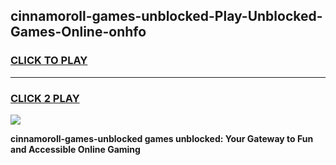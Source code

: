 
## cinnamoroll-games-unblocked-Play-Unblocked-Games-Online-onhfo
<h3>
<a href="https://premium76.site?title=cinnamoroll-games-unblocked&ref=24A">CLICK TO PLAY</a></h3>
<hr>

<h3>
<a href="https://premium76.site?title=cinnamoroll-games-unblocked&ref=24A">CLICK 2 PLAY</a>
  
</h3>

<a href="https://premium76.site?title=cinnamoroll-games-unblocked&ref=24A"><img src="https://clearcache.store/games.png"></a>


**cinnamoroll-games-unblocked games unblocked: Your Gateway to Fun and Accessible Online Gaming**
